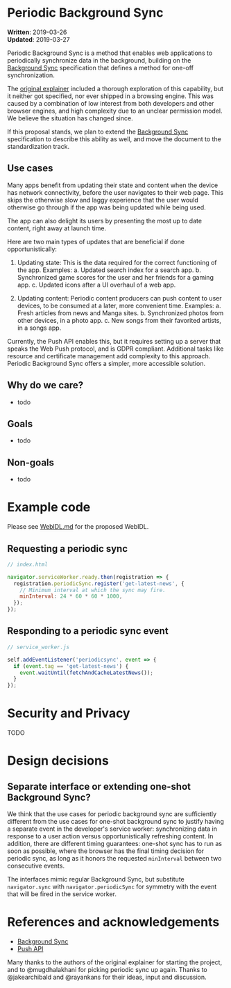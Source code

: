 # Periodic Background Sync

**Written**: 2019-03-26<br/>
**Updated**: 2019-03-27

Periodic Background Sync is a method that enables web applications to periodically synchronize data
in the background, building on the [Background Sync](https://wicg.github.io/BackgroundSync/spec/)
specification that defines a method for one-off synchronization.

The [original explainer](https://github.com/WICG/BackgroundSync/blob/master/explainer.md#periodic-synchronization-in-design)
included a thorough exploration of this capability, but it neither got specified, nor ever shipped
in a browsing engine. This was caused by a combination of low interest from both developers and
other browser engines, and high complexity due to an unclear permission model. We believe the
situation has changed since.

If this proposal stands, we plan to extend the [Background Sync](https://wicg.github.io/BackgroundSync/spec/)
specification to describe this ability as well, and move the document to the standardization track.

## Use cases
  Many apps benefit from updating their state and content when the device has
  network connectivity, before the user navigates to their web page.
  This skips the otherwise slow and laggy experience that the
  user would otherwise go through if the app was being updated while being used.

  The app can also delight its users by presenting the most up to date content,
  right away at launch time.

  Here are two main types of updates that are beneficial if done
  opportunistically:
  1. Updating state:
     This is the data required for the correct functioning of the app. Examples:
     a. Updated search index for a search app.
     b. Synchronized game scores for the user and her friends for a gaming app.
     c. Updated icons after a UI overhaul of a web app.

  2. Updating content:
     Periodic content producers can push content to user devices,
     to be consumed at a later, more convenient time. Examples:
     a. Fresh articles from news and Manga sites.
     b. Synchronized photos from other devices, in a photo app.
     c. New songs from their favorited artists, in a songs app.

  Currently, the Push API enables this, but it requires setting up a server
  that speaks the Web Push protocol, and is GDPR compliant. Additional tasks
  like resource and certificate management add complexity to this approach.
  Periodic Background Sync offers a simpler, more accessible solution.

## Why do we care?
  * todo

## Goals
  * todo

## Non-goals
  * todo

# Example code

Please see [WebIDL.md](WebIDL.md) for the proposed WebIDL.

## Requesting a periodic sync
```javascript
// index.html

navigator.serviceWorker.ready.then(registration => {
  registration.periodicSync.register('get-latest-news', {
    // Minimum interval at which the sync may fire.
    minInterval: 24 * 60 * 60 * 1000,
  });
});
````

## Responding to a periodic sync event
```javascript
// service_worker.js

self.addEventListener('periodicsync', event => {
  if (event.tag == 'get-latest-news') {
    event.waitUntil(fetchAndCacheLatestNews());
  }
});
```

# Security and Privacy

TODO

# Design decisions

## Separate interface or extending one-shot Background Sync?
We think that the use cases for periodic background sync are sufficiently different from the use
cases for one-shot background sync to justify having a separate event in the developer's service
worker: synchronizing data in response to a user action versus opportunistically refreshing
content. In addition, there are different timing guarantees: one-shot sync has to run as soon as
possible, where the browser has the final timing decision for periodic sync, as long as it
honors the requested `minInterval` between two consecutive events.

The interfaces mimic regular Background Sync, but substitute `navigator.sync` with
`navigator.periodicSync` for symmetry with the event that will be fired in the service worker.

# References and acknowledgements

  * [Background Sync](https://wicg.github.io/BackgroundSync/spec/)
  * [Push API](https://w3c.github.io/push-api/)

Many thanks to the authors of the original explainer for starting the project, and to @mugdhalakhani
for picking periodic sync up again. Thanks to @jakearchibald and @rayankans for their ideas, input
and discussion.
